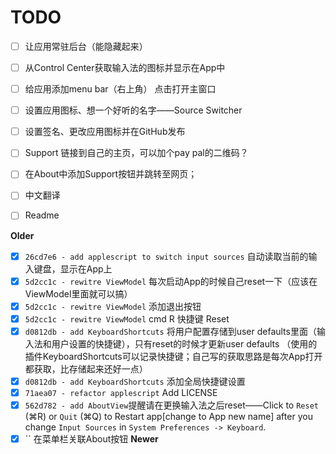 #  TODO
- [ ] 让应用常驻后台（能隐藏起来）
- [ ] 从Control Center获取输入法的图标并显示在App中
- [ ] 给应用添加menu bar（右上角） 点击打开主窗口
- [ ] 设置应用图标、想一个好听的名字——Source Switcher
- [ ] 设置签名、更改应用图标并在GitHub发布
- [ ] Support 链接到自己的主页，可以加个pay pal的二维码？

- [ ] 在About中添加Support按钮并跳转至网页；
- [ ] 中文翻译
- [ ] Readme

**Older**

- [x] `26cd7e6 - add applescript to switch input sources` 自动读取当前的输入键盘，显示在App上
- [x] `5d2cc1c - rewitre ViewModel` 每次启动App的时候自己reset一下（应该在ViewModel里面就可以搞）
- [x] `5d2cc1c - rewitre ViewModel` 添加退出按钮
- [x] `5d2cc1c - rewitre ViewModel` cmd R 快捷键 Reset
- [x] `d0812db - add KeyboardShortcuts` 将用户配置存储到user defaults里面（输入法和用户设置的快捷键），只有reset的时候才更新user defaults （使用的插件KeyboardShortcuts可以记录快捷键；自己写的获取思路是每次App打开都获取，比存储起来还好一点）
- [x] `d0812db - add KeyboardShortcuts` 添加全局快捷键设置
- [x] `71aea07 - refactor applescript` Add LICENSE
- [x] `562d782 - add AboutView`提醒请在更换输入法之后reset——Click to `Reset` (⌘R) or `Quit` (⌘Q) to Restart app[change to App new name] after you change `Input Sources` in `System Preferences -> Keyboard`.
- [x] `` 在菜单栏关联About按钮
**Newer**
